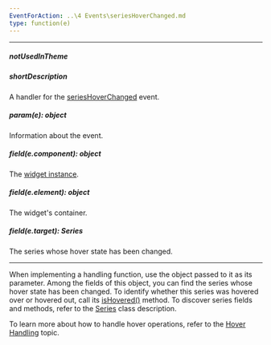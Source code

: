 ```yaml
---
EventForAction: ..\4 Events\seriesHoverChanged.md
type: function(e)
---
```

---
##### notUsedInTheme

##### shortDescription
A handler for the [seriesHoverChanged](/api-reference/20%20Data%20Visualization%20Widgets/17%20dxPolarChart/4%20Events/seriesHoverChanged.md '/Documentation/ApiReference/Data_Visualization_Widgets/dxPolarChart/Events/#seriesHoverChanged') event.

##### param(e): object
Information about the event.

##### field(e.component): object
The <a href="/Documentation/16_1/ApiReference/Data_Visualization_Widgets/dxPolarChart/Methods/#instance">widget instance</a>.

##### field(e.element): object
The widget's container.

##### field(e.target): Series
The series whose hover state has been changed.

---
When implementing a handling function, use the object passed to it as its parameter. Among the fields of this object, you can find the series whose hover state has been changed. To identify whether this series was hovered over or hovered out, call its [isHovered()](/api-reference/20%20Data%20Visualization%20Widgets/BaseChart/7%20Chart%20Elements/Series/3%20Methods/isHovered().md '/Documentation/ApiReference/Data_Visualization_Widgets/dxPolarChart/Chart_Elements/Series/Methods/#isHovered') method. To discover series fields and methods, refer to the [Series](/api-reference/20%20Data%20Visualization%20Widgets/17%20dxPolarChart/7%20Chart%20Elements/Series '/Documentation/ApiReference/Data_Visualization_Widgets/dxPolarChart/Chart_Elements/Series/') class description.

To learn more about how to handle hover operations, refer to the [Hover Handling](/concepts/20%20Data%20Visualization/10%20Charts/80%20End-User%20Interaction/3%20Hover%20Handling '/Documentation/Guide/Data_Visualization/Charts/End-User_Interaction/#Hover_Handling') topic.